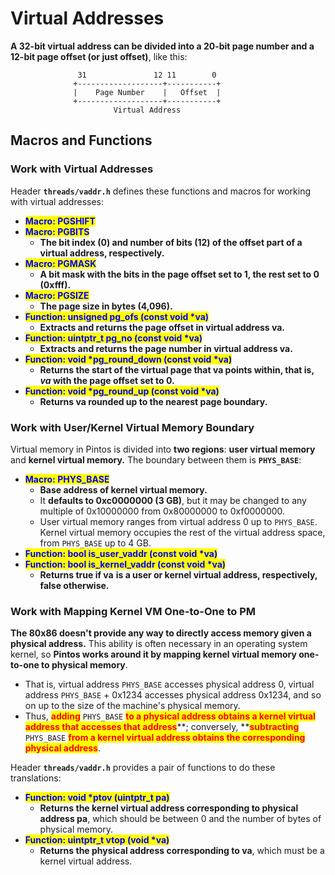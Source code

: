 # Virtual Addresses

**A 32-bit virtual address can be divided into a 20-bit page number and a 12-bit page offset (or just offset)**, like this:

```
               31               12 11        0
              +-------------------+-----------+
              |    Page Number    |   Offset  |
              +-------------------+-----------+
                       Virtual Address
```

## Macros and Functions

### Work with Virtual Addresses

Header **`threads/vaddr.h`** defines these functions and macros for working with virtual addresses:

* <mark style="color:blue;">**Macro: PGSHIFT**</mark>
* <mark style="color:blue;">**Macro: PGBITS**</mark>
  * **The bit index (0) and number of bits (12) of the offset part of a virtual address, respectively.**
* <mark style="color:blue;">**Macro: PGMASK**</mark>
  * **A bit mask with the bits in the page offset set to 1, the rest set to 0 (0xfff).**
* <mark style="color:blue;">**Macro: PGSIZE**</mark>
  * **The page size in bytes (4,096).**
* <mark style="color:blue;">**Function: unsigned pg\_ofs (const void \*va)**</mark>
  * **Extracts and returns the page offset in virtual address va.**
* <mark style="color:blue;">**Function: uintptr\_t pg\_no (const void \*va)**</mark>
  * **Extracts and returns the page number in virtual address va.**
* <mark style="color:blue;">**Function: void \*pg\_round\_down (const void \*va)**</mark>
  * **Returns the start of the virtual page that va points within, that is, **_**va**_** with the page offset set to 0.**
* <mark style="color:blue;">**Function: void \*pg\_round\_up (const void \*va)**</mark>
  * **Returns va rounded up to the nearest page boundary.**

### Work with User/Kernel Virtual Memory Boundary

Virtual memory in Pintos is divided into **two regions**: **user virtual memory** and **kernel virtual memory.** The boundary between them is **`PHYS_BASE`**:

* <mark style="color:blue;">**Macro: PHYS\_BASE**</mark>
  * **Base address of kernel virtual memory.**
  * It **defaults to 0xc0000000 (3 GB)**, but it may be changed to any multiple of 0x10000000 from 0x80000000 to 0xf0000000.
  * User virtual memory ranges from virtual address 0 up to `PHYS_BASE`. Kernel virtual memory occupies the rest of the virtual address space, from `PHYS_BASE` up to 4 GB.
* <mark style="color:blue;">**Function: bool is\_user\_vaddr (const void \*va)**</mark>
* <mark style="color:blue;">**Function: bool is\_kernel\_vaddr (const void \*va)**</mark>
  * **Returns true if va** **is a user or kernel virtual address, respectively, false otherwise.**

### Work with Mapping Kernel VM One-to-One to PM

**The 80x86 doesn't provide any way to directly access memory given a physical address.** This ability is often necessary in an operating system kernel, so **Pintos works around it by mapping kernel virtual memory one-to-one to physical memory**.

* That is, virtual address `PHYS_BASE` accesses physical address 0, virtual address `PHYS_BASE` + 0x1234 accesses physical address 0x1234, and so on up to the size of the machine's physical memory.
* Thus, <mark style="color:red;">**adding**</mark> <mark style="color:red;"></mark><mark style="color:red;"></mark> `PHYS_BASE` <mark style="color:red;">**to a physical address obtains a kernel virtual address that accesses that address**</mark>**; conversely, **<mark style="color:red;">**subtracting**</mark> `PHYS_BASE` <mark style="color:red;">**from a kernel virtual address obtains the corresponding physical address**</mark>.

Header **`threads/vaddr.h`** provides a pair of functions to do these translations:

* <mark style="color:blue;">**Function: void \*ptov (uintptr\_t pa)**</mark>
  * **Returns the kernel virtual address corresponding to physical address pa**, which should be between 0 and the number of bytes of physical memory.
* <mark style="color:blue;">**Function: uintptr\_t vtop (void \*va)**</mark>
  * **Returns the physical address corresponding to va**, which must be a kernel virtual address.
